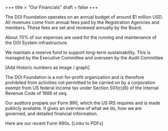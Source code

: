 +++
title = "Our Financials"
draft = false
+++

The DOI Foundation operates on an annual budget of around $1 million USD. All revenues come from annual fees paid by the Registration Agencies and members. These fees are set and reviewed annually by the Board.

About 70% of our expenses are used for the running and maintenance of the DOI System infrastructure. 

We maintain a reserve fund to support long-term sustainability. This is managed by the Executive Committee and overseen by the Audit Committee 

[Add Historic numbers as image / graph]

The DOI Foundation is a not-for-profit organization and is therefore prohibited from activities not permitted to be carried on by a corporation exempt from US federal income tax under Section 501(c)(6) of the Internal Revenue Code of 1986 et seq. 

Our auditors prepare our Form 990, which the US IRS requires and is made publicly available. It gives an overview of what we do, how we are governed, and detailed financial information.

Here are our recent Form 990s. [Links to PDFs]